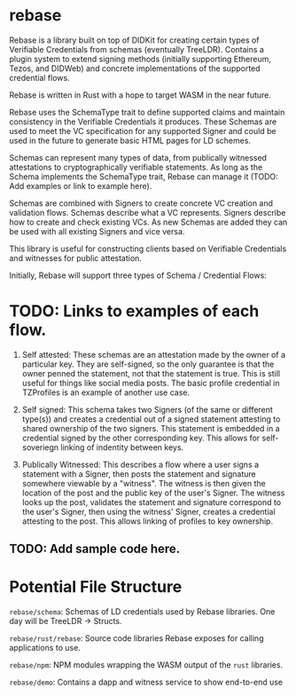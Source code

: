 # rebase

Rebase is a library built on top of DIDKit for creating certain types of Verifiable Credentials from schemas (eventually TreeLDR). Contains a plugin system to extend signing methods (initially supporting Ethereum, Tezos, and DIDWeb) and concrete implementations of the supported credential flows. 

Rebase is written in Rust with a hope to target WASM in the near future.

Rebase uses the SchemaType trait to define supported claims and maintain consistency in the Verifiable Credentials it produces. These Schemas are used to meet the VC specification for any supported Signer and could be used in the future to generate basic HTML pages for LD schemes.

Schemas can represent many types of data, from publically witnessed attestations to cryptographically verifiable statements. As long as the Schema implements the SchemaType trait, Rebase can manage it (TODO: Add examples or link to example here).

Schemas are combined with Signers to create concrete VC creation and validation flows. Schemas describe what a VC represents. Signers describe how to create and check existing VCs. As new Schemas are added they can be used with all existing Signers and vice versa.

This library is useful for constructing clients based on Verifiable Credentials and witnesses for public attestation. 

Initially, Rebase will support three types of Schema / Credential Flows:

# TODO: Links to examples of each flow.

1) Self attested: These schemas are an attestation made by the owner of a particular key. They are self-signed, so the only guarantee is that the owner penned the statement, not that the statement is true. This is still useful for things like social media posts. The basic profile credential in TZProfiles is an example of another use case.

2) Self signed: This schema takes two Signers (of the same or different type(s)) and creates a credential out of a signed statement attesting to shared ownership of the two signers. This statement is embedded in a credential signed by the other corresponding key. This allows for self-soveriegn linking of indentity between keys.

3) Publically Witnessed: This describes a flow where a user signs a statement with a Signer, then posts the statement and signature somewhere viewable by a "witness". The witness is then given the location of the post and the public key of the user's Signer. The witness looks up the post, validates the statement and signature correspond to the user's Signer, then using the witness' Signer, creates a credential attesting to the post. This allows linking of profiles to key ownership.

## TODO: Add sample code here.
# Potential File Structure

`rebase/schema`: Schemas of LD credentials used by Rebase libraries. One day will be TreeLDR -> Structs.

`rebase/rust/rebase`: Source code libraries Rebase exposes for calling applications to use.

`rebase/npm`: NPM modules wrapping the WASM output of the `rust` libraries.

`rebase/demo`: Contains a dapp and witness service to show end-to-end use